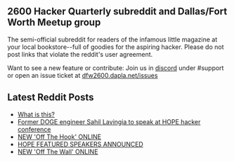 ## 2600 Hacker Quarterly subreddit and Dallas/Fort Worth Meetup group
The semi-official subreddit for readers of the infamous little magazine at your local bookstore--full of goodies for the aspiring hacker. Please do not post links that violate the reddit's user agreement.

Want to see a new feature or contribute: 
Join us in [discord](https://dfw2600.dapla.net/chat) under #support or open an issue ticket at [dfw2600.dapla.net/issues](https://dfw2600.dapla.net/issues)

## Latest Reddit Posts
<!-- BLOG-POST-LIST:START -->
- [What is this?](https://www.reddit.com/r/2600/comments/1lhsjfe/what_is_this/)
- [Former DOGE engineer Sahil Lavingia to speak at HOPE hacker conference](https://www.reddit.com/r/2600/comments/1lfeeh9/former_doge_engineer_sahil_lavingia_to_speak_at/)
- [NEW 'Off The Hook' ONLINE](https://2600.com/hook/18-06-2025)
- [HOPE FEATURED SPEAKERS ANNOUNCED](https://2600.com/content/hope-featured-speakers-announced)
- [NEW 'Off The Wall' ONLINE](https://2600.com/wall/17-06-2025)
<!-- BLOG-POST-LIST:END -->
